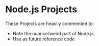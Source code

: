 # Node.js Projects

These Projects are heavily commented to:
* Note the nuance/weird part of Node.js
* Use as future reference code
